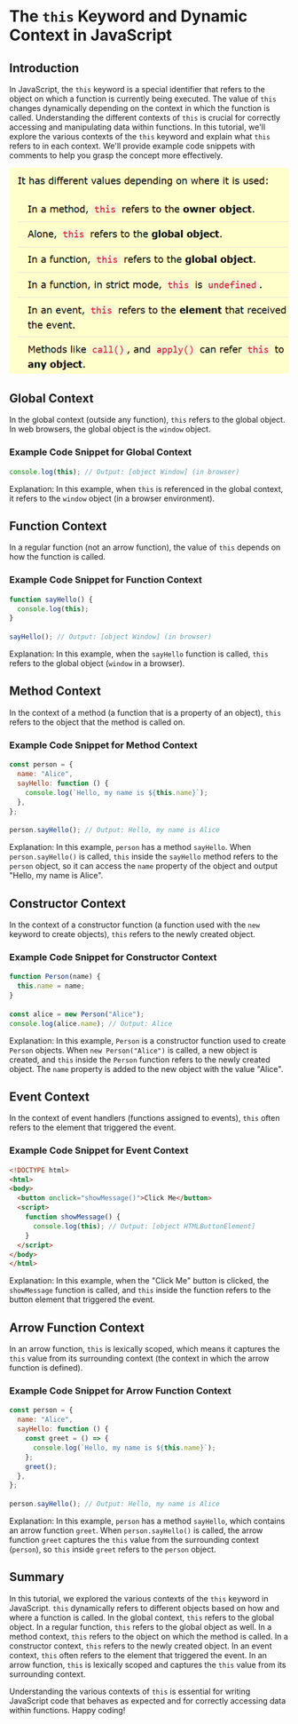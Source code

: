 # The `this` Keyword and Dynamic Context in JavaScript

## Introduction

In JavaScript, the `this` keyword is a special identifier that refers to the object on which a function is currently being executed. The value of `this` changes dynamically depending on the context in which the function is called. Understanding the different contexts of `this` is crucial for correctly accessing and manipulating data within functions. 
In this tutorial, we'll explore the various contexts of the `this` keyword and explain what `this` refers to in each context. We'll provide example code snippets with comments to help you grasp the concept more effectively.

![Data Types](../Assets/JS/this_key_word.png)
## Global Context

In the global context (outside any function), `this` refers to the global object. In web browsers, the global object is the `window` object.

### Example Code Snippet for Global Context

```javascript
console.log(this); // Output: [object Window] (in browser)
```

Explanation: In this example, when `this` is referenced in the global context, it refers to the `window` object (in a browser environment).

## Function Context

In a regular function (not an arrow function), the value of `this` depends on how the function is called.

### Example Code Snippet for Function Context

```javascript
function sayHello() {
  console.log(this);
}

sayHello(); // Output: [object Window] (in browser)
```

Explanation: In this example, when the `sayHello` function is called, `this` refers to the global object (`window` in a browser).

## Method Context

In the context of a method (a function that is a property of an object), `this` refers to the object that the method is called on.

### Example Code Snippet for Method Context

```javascript
const person = {
  name: "Alice",
  sayHello: function () {
    console.log(`Hello, my name is ${this.name}`);
  },
};

person.sayHello(); // Output: Hello, my name is Alice
```

Explanation: In this example, `person` has a method `sayHello`. When `person.sayHello()` is called, `this` inside the `sayHello` method refers to the `person` object, so it can access the `name` property of the object and output "Hello, my name is Alice".

## Constructor Context

In the context of a constructor function (a function used with the `new` keyword to create objects), `this` refers to the newly created object.

### Example Code Snippet for Constructor Context

```javascript
function Person(name) {
  this.name = name;
}

const alice = new Person("Alice");
console.log(alice.name); // Output: Alice
```

Explanation: In this example, `Person` is a constructor function used to create `Person` objects. When `new Person("Alice")` is called, a new object is created, and `this` inside the `Person` function refers to the newly created object. The `name` property is added to the new object with the value "Alice".

## Event Context

In the context of event handlers (functions assigned to events), `this` often refers to the element that triggered the event.

### Example Code Snippet for Event Context

```html
<!DOCTYPE html>
<html>
<body>
  <button onclick="showMessage()">Click Me</button>
  <script>
    function showMessage() {
      console.log(this); // Output: [object HTMLButtonElement]
    }
  </script>
</body>
</html>
```

Explanation: In this example, when the "Click Me" button is clicked, the `showMessage` function is called, and `this` inside the function refers to the button element that triggered the event.

## Arrow Function Context

In an arrow function, `this` is lexically scoped, which means it captures the `this` value from its surrounding context (the context in which the arrow function is defined).

### Example Code Snippet for Arrow Function Context

```javascript
const person = {
  name: "Alice",
  sayHello: function () {
    const greet = () => {
      console.log(`Hello, my name is ${this.name}`);
    };
    greet();
  },
};

person.sayHello(); // Output: Hello, my name is Alice
```

Explanation: In this example, `person` has a method `sayHello`, which contains an arrow function `greet`. When `person.sayHello()` is called, the arrow function `greet` captures the `this` value from the surrounding context (`person`), so `this` inside `greet` refers to the `person` object.

## Summary

In this tutorial, we explored the various contexts of the `this` keyword in JavaScript. `this` dynamically refers to different objects based on how and where a function is called. 
In the global context, `this` refers to the global object. In a regular function, `this` refers to the global object as well. 
In a method context, `this` refers to the object on which the method is called. In a constructor context, `this` refers to the newly created object. 
In an event context, `this` often refers to the element that triggered the event. 
In an arrow function, `this` is lexically scoped and captures the `this` value from its surrounding context. 

Understanding the various contexts of `this` is essential for writing JavaScript code that behaves as expected and for correctly accessing data within functions. Happy coding!